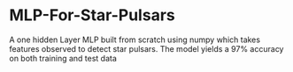 # MLP-For-Star-Pulsars
A one hidden Layer MLP built from scratch using numpy which takes features observed to detect star pulsars. The model yields a 97% accuracy on both training and test data
